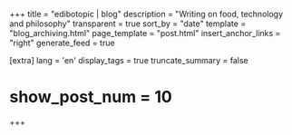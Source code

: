 +++
title = "edibotopic | blog"
description = "Writing on food, technology and philosophy"
transparent = true
sort_by = "date"
template = "blog_archiving.html"
page_template = "post.html"
insert_anchor_links = "right"
generate_feed = true

[extra]
lang = 'en'
display_tags = true
truncate_summary = false
# show_post_num = 10
+++
